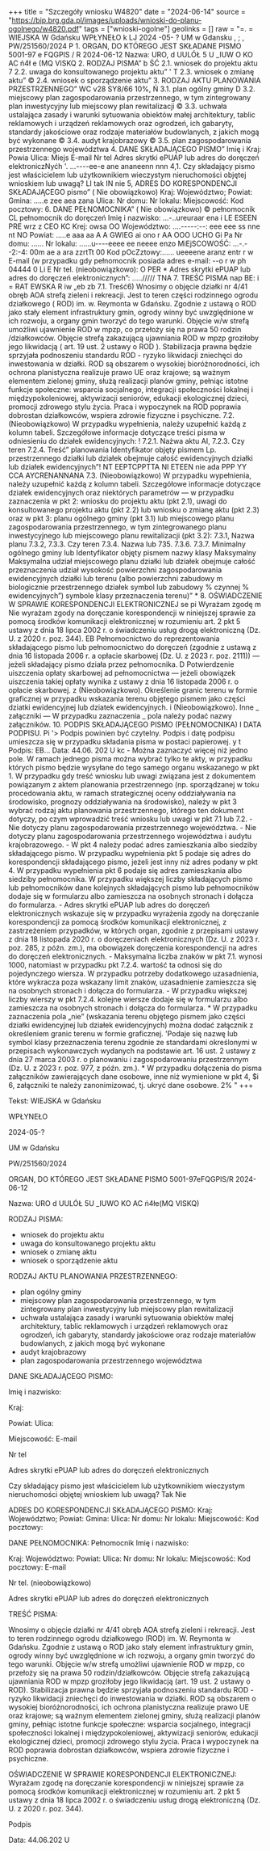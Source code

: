 +++
title = "Szczegóły wniosku W4820"
date = "2024-06-14"
source = "https://bip.brg.gda.pl/images/uploads/wnioski-do-planu-ogolnego/w4820.pdf"
tags = ["wnioski-ogolne"]
geolinks = []
raw = "=. = WIEJSKA W Gdańsku WPŁYNEŁO k LJ  2024 -05-  ? UM w Gdansku , ; ,  PW/251560/2024 P 1. ORGAN, DO KTÓREGO JEST SKŁADANE PISMO 5001-97 e FQGPIS / R 2024-06-12 Nazwa: URO, d UULÓŁ 5 U  _IUW O KO AC  ń4ł e (MQ VISKQ 2. RODZAJ PISMA” b ŚĆ 2.1. wniosek do projektu aktu 7 2.2. uwaga do konsultowanego projektu aktu” ' T 2.3. wniosek o zmianę aktu” © 2.4. wniosek o sporządzenie aktu”  3. RODZAJ AKTU PLANOWANIA PRZESTRZENNEGO”  WC v28 SY8/66 10%, Ń 3.1. plan ogólny gminy D 3.2. miejscowy plan zagospodarowania przestrzennego, w tym zintegrowany plan inwestycyjny lub miejscowy plan rewitalizacji © 3.3. uchwała ustalająca zasady i warunki sytuowania obiektów małej architektury, tablic reklamowych i urządzeń reklamowych oraz ogrodzeń, ich gabaryty, standardy jakościowe oraz rodzaje materiałów budowlanych, z jakich mogą być wykonane © 3.4. audyt krajobrazowy © 3.5. plan zagospodarowania przestrzennego województwa 4. DANE SKŁADAJĄCEGO PISMO” Imię i Kraj: Powia Ulica: Miejs E-mail Nr tel Adres skrytki ePUAP lub adres do doręczeń elektroniczNyćh '. ...----ee-e ane ananeenn nnn 4,1. Czy składający pismo jest właścicielem lub użytkownikiem wieczystym nieruchomości objętej wnioskiem lub uwagą? LI tak IN nie 5, ADRES DO KORESPONDENCJI SKŁADAJĄCEGO pismo” ( Nie obowiązkowo) Kraj: Województwo; Powiat: Gmina: .....e zee aea zana Ulica: Nr domu: Nr lokalu: Miejscowość: Kod pocztowy: 6. DANE PEŁNOMOCNIKA” ( Nie obowiązkowo) © pełnomocnik CL pełnomocnik do doręczeń Imię i nazwisko: ...-..ureuraar ena i LE ESEEN PRE wrz z CEO KC Krej: owsa OO Województwo: ....-----:--: eee eee ss nne nt NO Powiat: .....e aaa aa A A GWIEG ai ono r AA OOO UCHO Gi Pa Nr domu: ...... Nr lokalu: ......u----eeee ee neeee enzo MiEjSCOWOŚĆ: ...-.--2:-4: 00m ae a ara zzrtTt 00 Kod pOcZztowy:...... ueeeene aranz entr r w E-mail (w przypadku gdy pełnomocnik posiada adres e-mail: --o r w ph 04444 0  Li  E  Nr tel. (nieobowiązkowo): O PER * Adres skrytki ePUAP lub adres do doręczeń elektronicznych”: .....///// TNA  7. TREŚĆ PISMA nap  BE: i = RAT EWSKA R iw „eb zb 7.1. Treść6) Wnosimy o objęcie działki nr 4/41 obręb AOA strefą zieleni i rekreacji. Jest to teren  części rodzinnego ogrodu działkowego ( ROD) im. w. Reymonta w Gdańsku. Zgodnie z ustawą o  ROD jako stały element infrastruktury gmin, ogrody winny być uwzględnione w ich rozwoju, a organy  gmin tworzyć do tego warunki. Objęcie w/w strefą umożliwi ujawnienie ROD w mpzp, co przełoży się na prawa 50 rodzin /działkowców. Objęcie strefą zakazującą ujawniania ROD w mpzp groziłoby jego  likwidacją ( art. 19 ust. 2 ustawy o ROD ). Stabilizacja prawna będzie sprzyjała podnoszeniu standardu ROD - ryzyko likwidacji zniechęci do inwestowania w działki. ROD są obszarem o wysokiej bioróżnorodności, ich ochrona planistyczna realizuje prawo UE oraz krajowe; są ważnym elementem zielonej gminy, służą realizacji planów gminy, pełniąc istotne funkcje społeczne: wsparcia socjalnego, integracji społeczności lokalnej i międzypokoleniowej, aktywizacji seniorów, edukacji ekologicznej dzieci, promocji zdrowego stylu życia. Praca i wypoczynek na ROD poprawia dobrostan działkowców, wspiera  zdrowie fizyczne i psychiczne.  7.2. (Nieobowiązkowo) W przypadku wypełnienia, należy uzupełnić każdą z kolumn tabeli. Szczegółowe informacje dotyczące treści pisma w odniesieniu do działek ewidencyjnych: ! 7.2.1. Nażwa aktu AI, 7.2.3. Czy teren 7.2.4. Treść”  planowania Identyfikator objęty pismem  Lp. przestrzennego działki lub działek obejmuje całość ewidencyjnych działki lub działek  ewidencyjnych”! NT EEPTCPPTTA NI ETEEN  nie ada PPP YY CCA AYCRENANNANA 7.3. (Nieobowiązkowo) W przypadku wypełnienia, należy uzupełnić każdą z kolumn tabeli. Szczegółowe informacje dotyczące działek ewidencyjnych oraz niektórych parametrów — w przypadku  zaznaczenia w pkt 2: wniosku do projektu aktu (pkt 2.1), uwagi do konsultowanego projektu aktu (pkt 2.2) lub wniosku o zmianę aktu (pkt 2.3) oraz w pkt 3: planu ogólnego gminy (pkt 3.1) lub miejscowego planu  zagospodarowania przestrzennego, w tym zintegrowanego planu inwestycyjnego lub miejscowego planu  rewitalizacji (pkt 3.2):  7.3.1, Nazwa planu 7.3.2, 7.3.3. Czy teren 7.3.4. Nazwa lub 735. 7.3.6. 7.3.7. Minimalny  ogólnego gminy lub Identyfikator objęty pismem nazwy klasy Maksymalny Maksymalna udział  miejscowego planu działki lub działek  obejmuje całość przeznaczenia udział wysokość powierzchni zagospodarowania ewidencyjnych działki lub terenu (albo powierzchni zabudowy m biologicznie przestrzennego działek symbol lub zabudowy % czynnej % ewidencyjnych”) symbole klasy przeznaczenia terenu)”    * 8. OŚWIADCZENIE W SPRAWIE KORESPONDENCJI ELEKTRONICZNEJ se pi Wyrażam zgodę m Nie wyrażam zgody na doręczanie korespondencji w niniejszej sprawie za pomocą środków komunikacji elektronicznej w rozumieniu art. 2 pkt 5 ustawy z dnia 18 lipca 2002 r. o świadczeniu usług drogą elektroniczną (Dz. U. z 2020 r. poz. 344). EB Pełnomocnictwo do reprezentowania składającego pismo lub pełnomocnictwo do doręczeń (zgodnie z ustawą z dnia 16 listopada 2006 r. a opłacie skarbowej (Dz. U. z 2023 r. poz. 2111)) — jeżeli składający pismo działa przez pełnomocnika. D Potwierdzenie uiszczenia opłaty skarbowej ad pełnomocnictwa — jeżeli obowiązek uiszczenia takiej opłaty wynika z ustawy z dnia 16 listopada 2006 r. o opłacie skarbowej. z (Nieobowiązkowo). Określenie granic terenu w formie graficznej w przypadku wskazania terenu objętego pismem jako części dziatki ewidencyjnej lub dziatek ewidencyjnych. i  (Nieobowiązkowo). Inne _ załączniki — W przypadku zaznaczenia _ pola należy podać nazwy załączników. 10. PODPIS SKŁADAJĄCEGO PISMO (PEŁNOMOCNIKA) I DATA PODPISU. Pi '> Podpis powinien być czytelny. Podpis i datę podpisu umieszcza się w przypadku składania pisma w postaci papierowej. y t Podpis: EB... Data: 44.06. 202 U kc - Można zaznaczyć więcej niż jedno pole. W ramach jednego pisma można wybrać tylko te akty, w przypadku których pismo będzie wysyłane do tego samego organu wskazanego w pkt 1. W przypadku gdy treść wniosku lub uwagi związana jest z dokumentem powiązanym z aktem planowania przestrzennego (np. sporządzanej w toku procedowania aktu, w ramach strategicznej oceny oddziaływania na środowisko, prognozy oddziaływania na środowisko), należy w pkt 3 wybrać rodzaj aktu planowania przestrzennego, którego ten dokument dotyczy, po czym wprowadzić treść wniosku lub uwagi w pkt 7.1 lub 7.2. - Nie dotyczy planu zagospodarowania przestrzennego województwa. - Nie dotyczy planu zagospodarowania przestrzennego województwa i audytu krajobrazowego. - W pkt 4 należy podać adres zamieszkania albo siedziby składającego pismo. W przypadku wypełnienia pkt  5 podaje się adres do korespondencji składającego pismo, jeżeli jest inny niż adres podany w pkt 4. W przypadku wypełnienia pkt 6 podaje się adres zamieszkania albo siedziby pełnomocnika. W przypadku większej liczby składających pismo lub pełnomocników dane kolejnych składających pismo lub pełnomocników dodaje się w formularzu albo zamieszcza na osobnych stronach i dołącza do formularza. - Adres skrytki ePUAP lub adres do doręczeń elektronicznych wskazuje się w przypadku wyrażenia zgody na doręczanie korespondencji za pomocą środków komunikacji elektronicznej, z zastrzeżeniem przypadków, w których organ, zgodnie z przepisami ustawy z dnia 18 listopada 2020 r. o doręczeniach elektronicznych (Dz. U. z 2023 r. poz. 285, z późn. zm.), ma obowiązek doręczenia korespondencji na adres do doręczeń elektronicznych. - Maksymalna liczba znaków w pkt 7.1. wynosi 1000, natomiast w przypadku pkt 7.2.4. wartość ta odnosi się do pojedynczego wiersza. W przypadku potrzeby dodatkowego uzasadnienia, które wykracza poza wskazany limit znaków, uzasadnienie zamieszcza się na osobnych stronach i dołącza do formularza. - W przypadku większej liczby wierszy w pkt 7.2.4. kolejne wiersze dodaje się w formularzu albo zamieszcza na osobnych stronach i dołącza do formularza. * W przypadku zaznaczenia pola „nie” (wskazania terenu objętego pismem jako części działki ewidencyjnej lub działek ewidencyjnych) można dodać załącznik z określeniem granic terenu w formie graficznej. 'Podaje się nazwę lub symbol klasy przeznaczenia terenu zgodnie ze standardami określonymi w przepisach wykonawczych wydanych na podstawie art. 16 ust. 2 ustawy z dnia 27 marca 2003 r. o planowaniu i zagospodarowaniu przestrzennym (Dz. U. z 2023 r. poz. 977, z późn. zm.). * W przypadku dołączenia do pisma załączników zawierających dane osobowe, inne niż wymienione w pkt 4, $i 6, załączniki te należy zanonimizować, tj. ukryć dane osobowe.  2% "
+++

Tekst: WIEJSKA w Gdańsku

WPŁYNEŁO

2024-05-?

UM w Gdańsku

PW/251560/2024 

ORGAN, DO KTÓREGO JEST SKŁADANE PISMO 5001-97eFQGPIS/R 2024-06-12

Nazwa: URO d UULÓŁ 5U _IUWO KO AC ń4łe(MQ VISKQ)

RODZAJ PISMA:

- wniosek do projektu aktu
- uwaga do konsultowanego projektu aktu
- wniosek o zmianę aktu
- wniosek o sporządzenie aktu

RODZAJ AKTU PLANOWANIA PRZESTRZENNEGO:

- plan ogólny gminy
- miejscowy plan zagospodarowania przestrzennego, w tym zintegrowany plan inwestycyjny lub miejscowy plan rewitalizacji
- uchwała ustalająca zasady i warunki sytuowania obiektów małej architektury, tablic reklamowych i urządzeń reklamowych oraz ogrodzeń, ich gabaryty, standardy jakościowe oraz rodzaje materiałów budowlanych, z jakich mogą być wykonane
- audyt krajobrazowy
- plan zagospodarowania przestrzennego województwa

DANE SKŁADAJĄCEGO PISMO:

Imię i nazwisko:

Kraj:

Powiat:
Ulica:

Miejscowość:
E-mail

Nr tel

Adres skrytki ePUAP lub adres do doręczeń elektronicznych

Czy składający pismo jest właścicielem lub użytkownikiem wieczystym nieruchomości objętej wnioskiem lub uwagą?
Tak
Nie

ADRES DO KORESPONDENCJI SKŁADAJĄCEGO PISMO:
Kraj: Województwo;
Powiat: Gmina:
Ulica: Nr domu: Nr lokalu:
Miejscowość: Kod pocztowy:

DANE PEŁNOMOCNIKA:
Pełnomocnik
Imię i nazwisko:

Kraj: Województwo:
Powiat:
Ulica: Nr domu: Nr lokalu:
Miejscowość: Kod pocztowy:
E-mail

Nr tel. (nieobowiązkowo)

Adres skrytki ePUAP lub adres do doręczeń elektronicznych

TREŚĆ PISMA:

Wnosimy o objęcie działki nr 4/41 obręb AOA strefą zieleni i rekreacji. Jest to teren rodzinnego ogrodu działkowego (ROD) im. W. Reymonta w Gdańsku. Zgodnie z ustawą o ROD jako stały element infrastruktury gmin, ogrody winny być uwzględnione w ich rozwoju, a organy gmin tworzyć do tego warunki. Objęcie w/w strefą umożliwi ujawnienie ROD w mpzp, co przełoży się na prawa 50 rodzin/działkowców. Objęcie strefą zakazującą ujawniania ROD w mpzp groziłoby jego likwidacją (art. 19 ust. 2 ustawy o ROD). Stabilizacja prawna będzie sprzyjała podnoszeniu standardu ROD - ryzyko likwidacji zniechęci do inwestowania w działki. ROD są obszarem o wysokiej bioróżnorodności, ich ochrona planistyczna realizuje prawo UE oraz krajowe; są ważnym elementem zielonej gminy, służą realizacji planów gminy, pełniąc istotne funkcje społeczne: wsparcia socjalnego, integracji społeczności lokalnej i międzypokoleniowej, aktywizacji seniorów, edukacji ekologicznej dzieci, promocji zdrowego stylu życia. Praca i wypoczynek na ROD poprawia dobrostan działkowców, wspiera zdrowie fizyczne i psychiczne.

OŚWIADCZENIE W SPRAWIE KORESPONDENCJI ELEKTRONICZNEJ: Wyrażam zgodę na doręczanie korespondencji w niniejszej sprawie za pomocą środków komunikacji elektronicznej w rozumieniu art. 2 pkt 5 ustawy z dnia 18 lipca 2002 r. o świadczeniu usług drogą elektroniczną (Dz. U. z 2020 r. poz. 344).

Podpis

Data: 44.06.202 U



